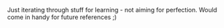 Just iterating through stuff for learning  - not aiming for perfection. Would come in handy for future references ;)
